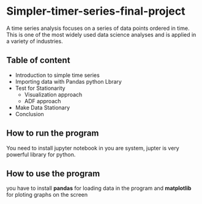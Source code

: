 # Simpler-timer-series-final-project

A time series analysis focuses on a series of data points ordered in time. 
This is one of the most widely used data science analyses and is applied in a variety of industries.

## Table of content 
- Introduction to simple time series
- Importing data with Pandas python Lbrary 
- Test for Stationarity
  - Visualization approach 
  - ADF approach 
- Make Data Stationary
- Conclusion

## How to run the program 
You need to install jupyter notebook in you are system, jupter is very powerful library for python.
## How to use the program
you have to install **pandas** for loading data in the program and **matplotlib** for ploting graphs on the screen

